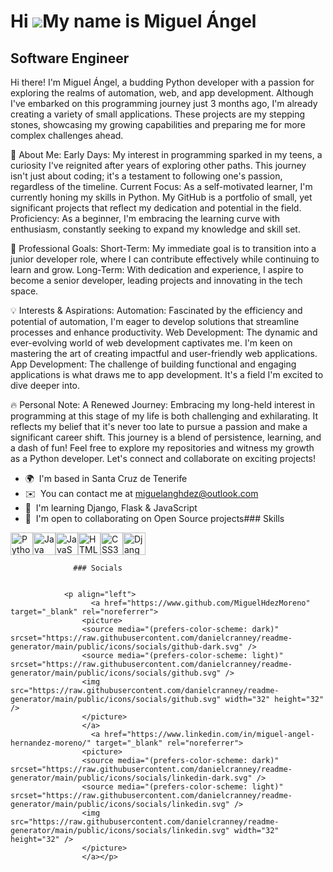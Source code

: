 Hi ![](https://user-images.githubusercontent.com/18350557/176309783-0785949b-9127-417c-8b55-ab5a4333674e.gif)My name is Miguel Ángel
====================================================================================================================================

Software Engineer
-----------------

Hi there! I'm Miguel Ángel, a budding Python developer with a passion for exploring the realms of automation, web, and app development. Although I've embarked on this programming journey just 3 months ago, I'm already creating a variety of small applications. These projects are my stepping stones, showcasing my growing capabilities and preparing me for more complex challenges ahead. 

🌟 About Me: Early Days: My interest in programming sparked in my teens, a curiosity I've reignited after years of exploring other paths. This journey isn't just about coding; it's a testament to following one's passion, regardless of the timeline. 
Current Focus: As a self-motivated learner, I'm currently honing my skills in Python. My GitHub is a portfolio of small, yet significant projects that reflect my dedication and potential in the field. 
Proficiency: As a beginner, I'm embracing the learning curve with enthusiasm, constantly seeking to expand my knowledge and skill set. 

🚀 Professional Goals: 
Short-Term: My immediate goal is to transition into a junior developer role, where I can contribute effectively while continuing to learn and grow. 
Long-Term: With dedication and experience, I aspire to become a senior developer, leading projects and innovating in the tech space. 

💡 Interests & Aspirations: 
Automation: Fascinated by the efficiency and potential of automation, I'm eager to develop solutions that streamline processes and enhance productivity. 
Web Development: The dynamic and ever-evolving world of web development captivates me. I'm keen on mastering the art of creating impactful and user-friendly web applications. 
App Development: The challenge of building functional and engaging applications is what draws me to app development. It's a field I'm excited to dive deeper into. 

🔥 Personal Note: 
A Renewed Journey: Embracing my long-held interest in programming at this stage of my life is both challenging and exhilarating. It reflects my belief that it's never too late to pursue a passion and make a significant career shift. This journey is a blend of persistence, learning, and a dash of fun! Feel free to explore my repositories and witness my growth as a Python developer. Let's connect and collaborate on exciting projects!

*   🌍  I'm based in Santa Cruz de Tenerife
*   ✉️  You can contact me at [miguelanghdez@outlook.com](mailto:miguelanghdez@outlook.com)
*   🧠  I'm learning Django, Flask & JavaScript
*   🤝  I'm open to collaborating on Open Source projects### Skills 
<p align="left">
<a href="https://www.python.org/" target="_blank" rel="noreferrer"><img src="https://raw.githubusercontent.com/danielcranney/readme-generator/main/public/icons/skills/python-colored.svg" width="36" height="36" alt="Python" /></a><a href="https://www.oracle.com/java/" target="_blank" rel="noreferrer"><img src="https://raw.githubusercontent.com/danielcranney/readme-generator/main/public/icons/skills/java-colored.svg" width="36" height="36" alt="Java" /></a><a href="https://developer.mozilla.org/en-US/docs/Web/JavaScript" target="_blank" rel="noreferrer"><img src="https://raw.githubusercontent.com/danielcranney/readme-generator/main/public/icons/skills/javascript-colored.svg" width="36" height="36" alt="JavaScript" /></a><a href="https://developer.mozilla.org/en-US/docs/Glossary/HTML5" target="_blank" rel="noreferrer"><img src="https://raw.githubusercontent.com/danielcranney/readme-generator/main/public/icons/skills/html5-colored.svg" width="36" height="36" alt="HTML5" /></a><a href="https://www.w3.org/TR/CSS/#css" target="_blank" rel="noreferrer"><img src="https://raw.githubusercontent.com/danielcranney/readme-generator/main/public/icons/skills/css3-colored.svg" width="36" height="36" alt="CSS3" /></a><a href="https://www.djangoproject.com/" target="_blank" rel="noreferrer"><img src="https://raw.githubusercontent.com/danielcranney/readme-generator/main/public/icons/skills/django-colored.svg" width="36" height="36" alt="Django" /></a>
                    </p>
                    
                  ### Socials
                  
                  
                <p align="left">
                      <a href="https://www.github.com/MiguelHdezMoreno" target="_blank" rel="noreferrer">
                    <picture>
                    <source media="(prefers-color-scheme: dark)" srcset="https://raw.githubusercontent.com/danielcranney/readme-generator/main/public/icons/socials/github-dark.svg" />
                    <source media="(prefers-color-scheme: light)" srcset="https://raw.githubusercontent.com/danielcranney/readme-generator/main/public/icons/socials/github.svg" />
                    <img src="https://raw.githubusercontent.com/danielcranney/readme-generator/main/public/icons/socials/github.svg" width="32" height="32" />
                    </picture>
                    </a>
                      <a href="https://www.linkedin.com/in/miguel-angel-hernandez-moreno/" target="_blank" rel="noreferrer">
                    <picture>
                    <source media="(prefers-color-scheme: dark)" srcset="https://raw.githubusercontent.com/danielcranney/readme-generator/main/public/icons/socials/linkedin-dark.svg" />
                    <source media="(prefers-color-scheme: light)" srcset="https://raw.githubusercontent.com/danielcranney/readme-generator/main/public/icons/socials/linkedin.svg" />
                    <img src="https://raw.githubusercontent.com/danielcranney/readme-generator/main/public/icons/socials/linkedin.svg" width="32" height="32" />
                    </picture>
                    </a></p>
